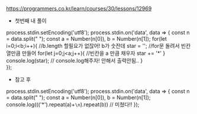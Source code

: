 https://programmers.co.kr/learn/courses/30/lessons/12969

- 첫번째 내 풀이

process.stdin.setEncoding('utf8');
process.stdin.on('data', data => {
    const n = data.split(" ");
    const a = Number(n[0]), b = Number(n[1]);
    for(let i=0;i<b;i++){   //b.length 할필요가 없잖어! b가 숫잔데
        star = '';           //for문 돌려서 빈칸 열만큼 만들어
        for(let j=0;j<a;j++){   //빈칸을 a 만큼 채우자
            star += '*'
        }
        console.log(star);      // console.log해주자! 안해서 출력안됨..
    }    
});

- 참고 후

process.stdin.setEncoding('utf8');
process.stdin.on('data', data => {
    const n = data.split(" ");
    const a = Number(n[0]), b = Number(n[1]);
    console.log((('*').repeat(a)+`\n`).repeat(b)) // 미쳤다!!
});
